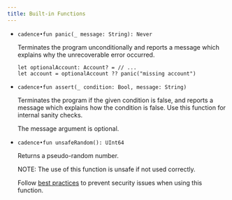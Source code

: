 ```yaml
---
title: Built-in Functions
---
```


- `cadence•fun panic(_ message: String): Never`

  Terminates the program unconditionally
  and reports a message which explains why the unrecoverable error occurred.

  ```cadence
  let optionalAccount: Account? = // ...
  let account = optionalAccount ?? panic("missing account")
  ```

- `cadence•fun assert(_ condition: Bool, message: String)`

  Terminates the program if the given condition is false,
  and reports a message which explains how the condition is false.
  Use this function for internal sanity checks.

  The message argument is optional.

- `cadence•fun unsafeRandom(): UInt64`

  Returns a pseudo-random number.

  NOTE: The use of this function is unsafe if not used correctly.

  Follow [best practices](https://github.com/ConsenSys/smart-contract-best-practices/blob/051ec2e42a66f4641d5216063430f177f018826e/docs/recommendations.md#remember-that-on-chain-data-is-public)
  to prevent security issues when using this function.
